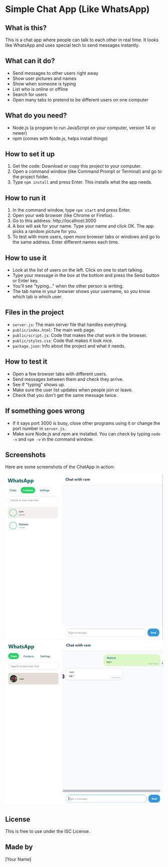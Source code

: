 # Simple Chat App (Like WhatsApp)

## What is this?
This is a chat app where people can talk to each other in real time. It looks like WhatsApp and uses special tech to send messages instantly.

## What can it do?
- Send messages to other users right away
- Show user pictures and names
- Show when someone is typing
- List who is online or offline
- Search for users
- Open many tabs to pretend to be different users on one computer

## What do you need?
- Node.js (a program to run JavaScript on your computer, version 14 or newer)
- npm (comes with Node.js, helps install things)

## How to set it up
1. Get the code: Download or copy this project to your computer.
2. Open a command window (like Command Prompt or Terminal) and go to the project folder.
3. Type `npm install` and press Enter. This installs what the app needs.

## How to run it
1. In the command window, type `npm start` and press Enter.
2. Open your web browser (like Chrome or Firefox).
3. Go to this address: http://localhost:3000
4. A box will ask for your name. Type your name and click OK. The app picks a random picture for you.
5. To test with more users, open more browser tabs or windows and go to the same address. Enter different names each time.

## How to use it
- Look at the list of users on the left. Click on one to start talking.
- Type your message in the box at the bottom and press the Send button or Enter key.
- You'll see "typing..." when the other person is writing.
- The tab name in your browser shows your username, so you know which tab is which user.

## Files in the project
- `server.js`: The main server file that handles everything.
- `public/index.html`: The main web page.
- `public/script.js`: Code that makes the chat work in the browser.
- `public/styles.css`: Code that makes it look nice.
- `package.json`: Info about the project and what it needs.

## How to test it
- Open a few browser tabs with different users.
- Send messages between them and check they arrive.
- See if "typing" shows up.
- Make sure the user list updates when people join or leave.
- Check that you don't get the same message twice.

## If something goes wrong
- If it says port 3000 is busy, close other programs using it or change the port number in `server.js`.
- Make sure Node.js and npm are installed. You can check by typing `node -v` and `npm -v` in the command window.

## Screenshots
Here are some screenshots of the ChatApp in action:

![ChatApp Screenshot 1](img/Screenshot%202025-09-14%20223703.png)
![ChatApp Screenshot 2](img/Screenshot%202025-09-14%20223738.png)

## License
This is free to use under the ISC License.

## Made by
[Your Name]
